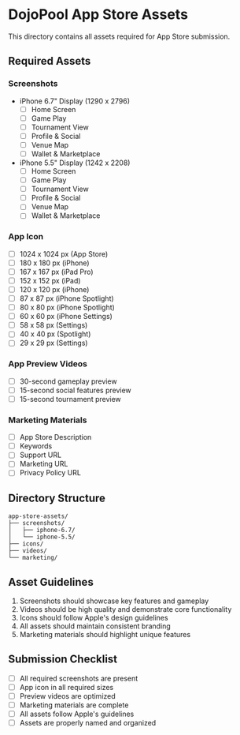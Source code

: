 # DojoPool App Store Assets

This directory contains all assets required for App Store submission.

## Required Assets

### Screenshots

- iPhone 6.7" Display (1290 x 2796)
  - [ ] Home Screen
  - [ ] Game Play
  - [ ] Tournament View
  - [ ] Profile & Social
  - [ ] Venue Map
  - [ ] Wallet & Marketplace

- iPhone 5.5" Display (1242 x 2208)
  - [ ] Home Screen
  - [ ] Game Play
  - [ ] Tournament View
  - [ ] Profile & Social
  - [ ] Venue Map
  - [ ] Wallet & Marketplace

### App Icon

- [ ] 1024 x 1024 px (App Store)
- [ ] 180 x 180 px (iPhone)
- [ ] 167 x 167 px (iPad Pro)
- [ ] 152 x 152 px (iPad)
- [ ] 120 x 120 px (iPhone)
- [ ] 87 x 87 px (iPhone Spotlight)
- [ ] 80 x 80 px (iPhone Spotlight)
- [ ] 60 x 60 px (iPhone Settings)
- [ ] 58 x 58 px (Settings)
- [ ] 40 x 40 px (Spotlight)
- [ ] 29 x 29 px (Settings)

### App Preview Videos

- [ ] 30-second gameplay preview
- [ ] 15-second social features preview
- [ ] 15-second tournament preview

### Marketing Materials

- [ ] App Store Description
- [ ] Keywords
- [ ] Support URL
- [ ] Marketing URL
- [ ] Privacy Policy URL

## Directory Structure

```
app-store-assets/
├── screenshots/
│   ├── iphone-6.7/
│   └── iphone-5.5/
├── icons/
├── videos/
└── marketing/
```

## Asset Guidelines

1. Screenshots should showcase key features and gameplay
2. Videos should be high quality and demonstrate core functionality
3. Icons should follow Apple's design guidelines
4. All assets should maintain consistent branding
5. Marketing materials should highlight unique features

## Submission Checklist

- [ ] All required screenshots are present
- [ ] App icon in all required sizes
- [ ] Preview videos are optimized
- [ ] Marketing materials are complete
- [ ] All assets follow Apple's guidelines
- [ ] Assets are properly named and organized
